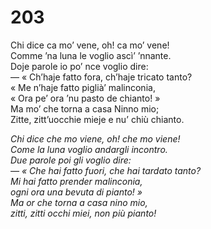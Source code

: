 # 203
  
Chi dice ca mo’ vene, oh! ca mo’ vene!  
Comme ’na luna le voglio ascì’ ’nnante.  
Doje parole io po’ nce voglio dire:  
— « Ch’haje fatto fora, ch’haje tricato tanto?  
« Me n’haje fatto piglià’ malinconia,  
« Ora pe’ ora ’nu pasto de chianto! »  
Ma mo’ che torna a casa Ninno mio;  
Zitte, zitt’uocchie mieje e nu’ chiù chianto.

*Chi dice che mo viene, oh! che mo viene!  
Come la luna voglio andargli incontro.  
Due parole poi gli voglio dire:  
— « Che hai fatto fuori, che hai tardato tanto?  
Mi hai fatto prender malinconia,  
ogni ora una bevuta di pianto! »  
Ma or che torna a casa nino mio,  
zitti, zitti occhi miei, non più pianto!*


